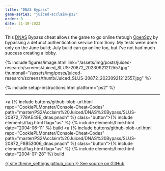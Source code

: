 ```yaml
---
title: "DNAS Bypass"
game-series: "juiced-acclaim-ps2"
order: 3
date: 21-10-2023
---
```


This [DNAS](https://en.wikipedia.org/wiki/DNAS) Bypass cheat allows the game to go online through [OpenSpy](http://openspy.net/)
by bypassing a defunct authentication service from Sony. My tests were done only on the June build; July build can go online too, but I've not had much success creating a lobby.

{% include figures/image.html link="/assets/img/posts/juiced-research/screens/Juiced_SLUS-20872_20230921212557.jpg" thumbnail="/assets/img/posts/juiced-research/screens/thumb/Juiced_SLUS-20872_20230921212557.jpg" %}

{% include setup-instructions.html platform="ps2" %}

***

<a {% include buttons/github-blob-url.html repo="CookiePLMonster/Console-Cheat-Codes" path="master/PS2/Acclaim%20Juiced/DNAS%20Bypass/SLUS-20872_778AE49E_dnas.pnach" %} class="button">{% include elements/flag.html flag="us" %} {% include elements/time.html date="2004-06-11" %} build</a>
<a {% include buttons/github-blob-url.html repo="CookiePLMonster/Console-Cheat-Codes" path="master/PS2/Acclaim%20Juiced/DNAS%20Bypass/SLUS-20872_F8B52006_dnas.pnach" %} class="button">{% include elements/flag.html flag="us" %} {% include elements/time.html date="2004-07-28" %} build </a>

<a href="https://github.com/CookiePLMonster/Console-Cheat-Codes/blob/master/PS2/Acclaim%20Juiced/DNAS%20Bypass" class="button github" target="_blank">{{ site.theme_settings.github_icon }} See source on GitHub</a>
